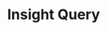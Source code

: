 ---
title: Insight Query
excerpt: Query for metrics,event logs and coin prices in a project.
api:
  file: bazel-binopenapiopenapiopenapiopenapi.swagger.json
  operationId: Query
hidden: false
---